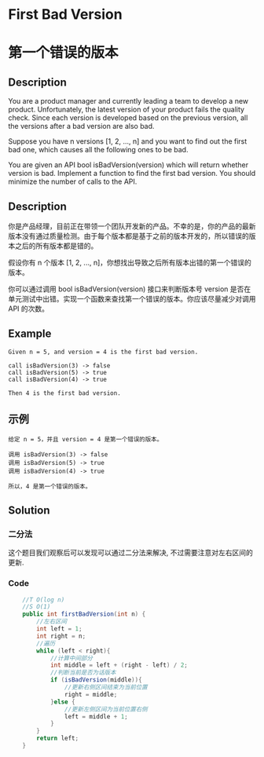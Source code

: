 # First Bad Version
# 第一个错误的版本

## Description
You are a product manager and currently leading a team to develop a new product. Unfortunately, the latest version of your product fails the quality check. Since each version is developed based on the previous version, all the versions after a bad version are also bad.

Suppose you have n versions [1, 2, ..., n] and you want to find out the first bad one, which causes all the following ones to be bad.

You are given an API bool isBadVersion(version) which will return whether version is bad. Implement a function to find the first bad version. You should minimize the number of calls to the API.


## Description
你是产品经理，目前正在带领一个团队开发新的产品。不幸的是，你的产品的最新版本没有通过质量检测。由于每个版本都是基于之前的版本开发的，所以错误的版本之后的所有版本都是错的。

假设你有 n 个版本 [1, 2, ..., n]，你想找出导致之后所有版本出错的第一个错误的版本。

你可以通过调用 bool isBadVersion(version) 接口来判断版本号 version 是否在单元测试中出错。实现一个函数来查找第一个错误的版本。你应该尽量减少对调用 API 的次数。


## Example
    Given n = 5, and version = 4 is the first bad version.

    call isBadVersion(3) -> false
    call isBadVersion(5) -> true
    call isBadVersion(4) -> true

    Then 4 is the first bad version. 


## 示例
    给定 n = 5，并且 version = 4 是第一个错误的版本。

    调用 isBadVersion(3) -> false
    调用 isBadVersion(5) -> true
    调用 isBadVersion(4) -> true

    所以，4 是第一个错误的版本。 


## Solution

### 二分法
这个题目我们观察后可以发现可以通过二分法来解决, 不过需要注意对左右区间的更新.

### Code

```java
    //T O(log n)
    //S O(1)
    public int firstBadVersion(int n) {
        //左右区间
        int left = 1;
        int right = n;
        //遍历
        while (left < right){
            //计算中间部分
            int middle = left + (right - left) / 2;
            //判断当前是否为话版本
            if (isBadVersion(middle)){
                //更新右侧区间结束为当前位置
                right = middle;
            }else {
                //更新左侧区间为当前位置右侧
                left = middle + 1;
            }
        }
        return left;
    }
```
